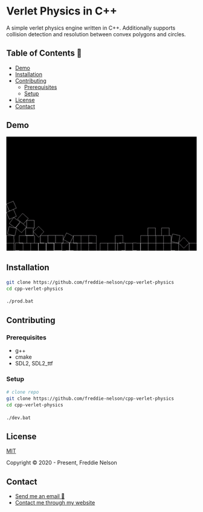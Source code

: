 # Verlet Physics in C++

A simple verlet physics engine written in C++. Additionally supports collision detection and resolution between convex polygons and circles.

## Table of Contents 📰

- [Demo](#demo)
- [Installation](#installation)
- [Contributing](#contributing)
  - [Prerequisites](#prequisites)
  - [Setup](#setup)
- [License](#license)
- [Contact](#contact)

## Demo

![Demo](https://raw.githubusercontent.com/freddie-nelson/cpp-verlet-physics/main/demo.gif)

## Installation

```bash
git clone https://github.com/freddie-nelson/cpp-verlet-physics
cd cpp-verlet-physics

./prod.bat
```

## Contributing

### Prerequisites

- g++
- cmake
- SDL2, SDL2_ttf

### Setup

```bash
# clone repo
git clone https://github.com/freddie-nelson/cpp-verlet-physics
cd cpp-verlet-physics

./dev.bat
```

## License

[MIT](https://opensource.org/licenses/MIT)

Copyright © 2020 - Present, Freddie Nelson

## Contact

- [Send me an email 📧](mailto:freddie@freddienelson.co.uk)
- [Contact me through my website](https://freddienelson.co.uk)

